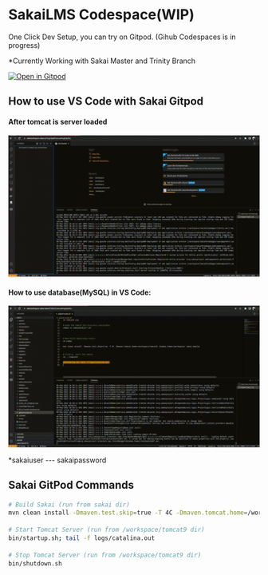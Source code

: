 
# SakaiLMS Codespace(WIP)

One Click Dev Setup, you can try on Gitpod. (Gihub Codespaces is in progress)

*Currently Working with Sakai Master and Trinity Branch

[![Open in Gitpod](https://gitpod.io/button/open-in-gitpod.svg)](https://gitpod.io/#https://github.com/Sakai-Codespace/sakai/tree/trinity)






## How to use VS Code with Sakai Gitpod

#### After tomcat is server loaded





![App Screenshot](https://github.com/kunaljaykam/kj-sakai/blob/main/Screencast%20from%2010-05-22%2001%2049%2014%20AM%20IST(1).gif?raw=true)


#### How to use database(MySQL) in VS Code:
![App Screenshot](https://github.com/kunaljaykam/kj-sakai/raw/main/Screencast%20from%2010-05-22%2002%2021%2007%20AM%20IST.gif)

*sakaiuser  --- sakaipassword





## Sakai GitPod Commands


```bash
# Build Sakai (run from sakai dir)
mvn clean install -Dmaven.test.skip=true -T 4C -Dmaven.tomcat.home=/workspace/tomcat9 -Dsakai.home=/workspace/ sakai:deploy

# Start Tomcat Server (run from /workspace/tomcat9 dir)
bin/startup.sh; tail -f logs/catalina.out

# Stop Tomcat Server (run from /workspace/tomcat9 dir)
bin/shutdown.sh

```
    
